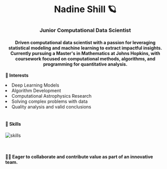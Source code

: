 # <p align = "center"> Nadine Shill 🪐

### <p align = "center"> Junior Computational Data Scientist


#### <p align = "center"> Driven computational data scientist with a passion for leveraging statistical modeling and machine learning to extract impactful insights. Currently pursuing a Master's in Mathematics at Johns Hopkins, with coursework focused on computational methods, algorithms, and programming for quantitative analysis.

<b>🌟 Interests</b>
  <li class ="font-times">Deep Learning Models</li>
  <li class ="font-times">Algorithm Development</li>
  <li class ="font-times">Computational Astrophysics Research</li>
  <li class ="font-times">Solving complex problems with data</li>
  <li class ="font-times">Quality analysis and valid conclusions</li>

<br>

#### 🌟 Skills
![skills](https://github.com/nadine-ramirez/Portfolio/assets/117482520/bae97bbd-c537-48b0-badf-e7f738172c27)

<br>

#### 👩‍💻 Eager to collaborate and contribute value as part of an innovative team.
